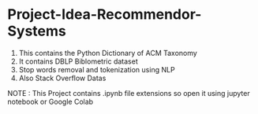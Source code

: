 # Project-Idea-Recommendor-Systems

1. This contains the Python Dictionary of ACM Taxonomy
2. It contains DBLP Biblometric dataset 
3. Stop words removal and tokenization using NLP 
4. Also Stack Overflow Datas

NOTE  : This Project contains .ipynb file extensions so open it using jupyter notebook or Google Colab
